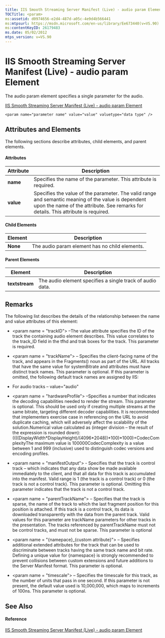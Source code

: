 ```yaml
---
title: IIS Smooth Streaming Server Manifest (Live) - audio param Element
TOCTitle: <param>
ms:assetid: d0974656-e2d4-487d-a05c-4e9d4b566441
ms:mtpsurl: https://msdn.microsoft.com/en-us/library/Ee673440(v=VS.90)
ms:contentKeyID: 26179483
ms.date: 05/02/2012
mtps_version: v=VS.90
---
```


# IIS Smooth Streaming Server Manifest (Live) - audio param Element

The audio param element specifies a single parameter for the audio.

[IIS Smooth Streaming Server Manifest (Live) - audio param Element](iis-smooth-streaming-server-manifest-live-audio-param-element.md)  

    <param name="parameter name" value="value" valuetype="data type" />

## Attributes and Elements

The following sections describe attributes, child elements, and parent elements.

#### Attributes

|Attribute|Description|
|--- |--- |
|**name**|Specifies the name of the parameter. This attribute is required.|
|**value**|Specifies the value of the parameter. The valid range and semantic meaning of the value is dependent upon the name of the attribute. See remarks for details. This attribute is required.|


#### Child Elements

|Element|Description|
|--- |--- |
|**None**|The audio param element has no child elements.|

#### Parent Elements

|Element|Description|
|--- |--- |
|**textstream**|The audio element specifies a single track of audio data.|

## Remarks

The following list describes the details of the relationship between the name and value attributes of this element:

  - \<param name = "trackID"\> –The value attribute specifies the ID of the track the containing audio element describes. This value correlates to the track\_ID field in the tfhd and trak boxes for the track. This parameter is required.

  - \<param name = "trackName"\> – Specifies the client-facing name of the track, and appears in the Fragments() noun as part of the URL. All tracks that have the same value for systemBitrate and attributes must have distinct track names. This parameter is optional. If this parameter is omitted, the following default track names are assigned by IIS:

  - For audio tracks – value="audio"

  - \<param name = "hardwareProfile"\> –Specifies a number that indicates the decoding capabilities needed to render the stream. This parameter is optional. This should be used only if creating multiple streams at the same bitrate, targeting different decoder capabilities. It is recommended that implementers exercise case in referencing on the URL to avoid duplicate caching, which will adversely affect the scalability of the solution.Numerical value calculated as (integer division – the result of the expression is rounded down):((((DisplayWidth\*DisplayHeight)/(4096\*2048))\*100)\*1000)+CodecComplexityThe maximum value is 100000CodecComplexity is a value between 1 and 999 (inclusive) used to distinguish codec versions and encoding profiles.

  - \<param name = "manifestOutput"\> - Specifies that the track is control track – which indicates that any data show be made available immediately to the client, and that all data for this track is accumulated into the manifest. Valid range is 1 (the track is a control track) or 0 (the track is not a control track). This parameter is optional. Omitting this parameter indicates that the track is not a control track.

  - \<param name = "parentTrackName"\> – Specifies that the track is sparse, the name of the track to which the last fragment position for this position is attached. If this track is a control track, its data is downloaded transparently with the data from the parent track. Valid values for this parameter are trackName parameters for other tracks in the presentation. The tracks referenced by parentTrackName must not be control tracks, and must not be sparse. This parameter is optional

  - \<param name = "{namepace}\_{custom attribute}"\> – Specifies additional extended attributes for the track that can be used to discriminate between tracks having the same track name and bit rate. Defining a unique value for {namespace} is strongly recommended to prevent collisions between custom extensions and future additions to the Server Manifest format. This parameter is optional.

  - \<param name = "timescale"\> – Specifies the timescale for this track, as the number of units that pass in one second. If this parameter is not present, the default value used is 10,000,000, which maps to increments of 100ns. This parameter is optional.

## See Also

#### Reference

[IIS Smooth Streaming Server Manifest (Live) - audio param Element](iis-smooth-streaming-server-manifest-live-audio-param-element.md)

